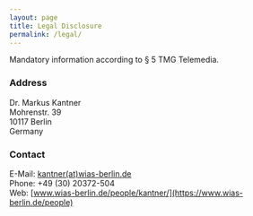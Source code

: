 ```yaml
---
layout: page
title: Legal Disclosure
permalink: /legal/
---
```


<style type="text/css">
	td {
		vertical-align: top;
	}
</style>

Mandatory information according to § 5 TMG Telemedia.

### Address
Dr. Markus Kantner<br />
Mohrenstr. 39<br />
10117 Berlin<br />
Germany

### Contact

E-Mail: [kantner(at)wias-berlin.de](mailto:kantner-at-wias-berlin.de)<br />
Phone: +49 (30) 20372-504<br />
Web: [www.wias-berlin.de/people/kantner/](https://www.wias-berlin.de/people)


